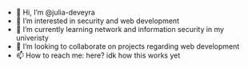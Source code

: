 - 👋 Hi, I’m @julia-deveyra
- 👀 I’m interested in security and web development
- 🌱 I’m currently learning network and information security in my univeristy
- 💞️ I’m looking to collaborate on projects regarding web development
- 📫 How to reach me: here? idk how this works yet

<!---
julia-deveyra/julia-deveyra is a ✨ special ✨ repository because its `README.md` (this file) appears on your GitHub profile.
You can click the Preview link to take a look at your changes.
--->
